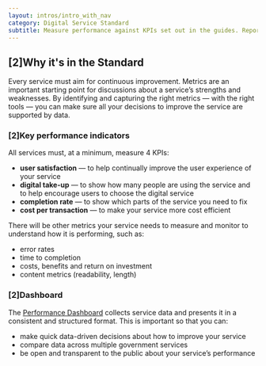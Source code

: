 ```yaml
---
layout: intros/intro_with_nav
category: Digital Service Standard
subtitle: Measure performance against KPIs set out in the guides. Report on public dashboard.
---
```


## [2]Why it's in the Standard

Every service must aim for continuous improvement. Metrics are an important starting point for discussions about a service’s strengths and weaknesses. By identifying and capturing the right metrics — with the right tools — you can make sure all your decisions to improve the service are supported by data.

### [2]Key performance indicators

All services must, at a minimum, measure 4 KPIs:

- **user satisfaction** — to help continually improve the user experience of your service
- **digital take-up** — to show how many people are using the service and to help encourage users to choose the digital service
- **completion rate** — to show which parts of the service you need to fix
- **cost per transaction** — to make your service more cost efficient

There will be other metrics your service needs to measure and monitor to understand how it is performing, such as:

- error rates
- time to completion
- costs, benefits and return on investment
- content metrics (readability, length)

### [2]Dashboard

The [Performance Dashboard](https://www.dta.gov.au/what-we-do/platforms/performance/) collects service data and presents it in a consistent and structured format. This is important so that you can:

- make quick data-driven decisions about how to improve your service
- compare data across multiple government services
- be open and transparent to the public about your service’s performance
